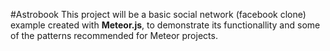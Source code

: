 #Astrobook
This project will be a basic social network (facebook clone) example created with **Meteor.js**, to demonstrate its functionallity and some of the patterns recommended for Meteor projects.